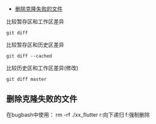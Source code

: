 
<!-- TOC -->

- [删除克隆失败的文件](#%e5%88%a0%e9%99%a4%e5%85%8b%e9%9a%86%e5%a4%b1%e8%b4%a5%e7%9a%84%e6%96%87%e4%bb%b6)

<!-- /TOC -->




比较暂存区和工作区差异

```
git diff 
```

比较暂存区和历史区差异

```
git diff --cached
```

比较历史区和工作区差异(修改)

```
git diff master
```



## 删除克隆失败的文件

在bugbash中使用： rm -rf ./xx_flutter                       r:向下递归 f:强制删除

































